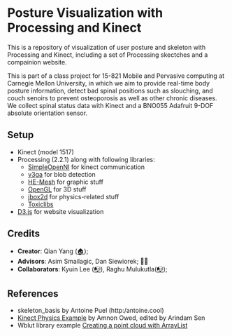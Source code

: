 # Posture Visualization with Processing and Kinect

This is a repository of visualization of user posture and skeleton with Processing and Kinect, including a set of Processing skectches and a compainion website.

This is part of a class project for 15-821 Mobile and Pervasive computing at Carnegie Mellon University, in which we aim to provide real-time body posture information, detect bad spinal positions such as slouching, and couch senoirs to prevent osteoporosis as well as other chronic diseases. We collect spinal status data with Kinect and a BNO055 Adafruit 9-DOF absolute orientation sensor.

## Setup 
- Kinect (model 1517)
- Processing (2.2.1) along with following libraries:
  - [SimpleOpenNI](http://openni.ru/files/simpleopenni/index.html) for kinect communication
  - [v3ga](http://www.v3ga.net/processing/BlobDetection/) for blob detection
  - [HE-Mesh](http://www.wblut.com/processing/) for graphic stuff
  - [OpenGL](https://www.opengl.org) for 3D stuff
  - [jbox2d](http://www.jbox2d.org/) for physics-related stuff
  - [Toxiclibs](http://toxiclibs.org/)
- [D3.js](d3js.org) for website visualization

## Credits
- **Creator**: Qian Yang ([:house:](http://yang-qian.github.io));
- **Advisors**: Asim Smailagic, Dan Siewiorek; :clap::clap:
- **Collaborators**: Kyuin Lee ([:mailbox_with_no_mail:](mailto:kyuinl@andrew.cmu.edu)), Raghu Mulukutla([:mailbox_with_no_mail:](mailto:raghu94@cmu.edu));

## References
- skeleton_basis by Antoine Puel (http:/antoine.cool)
- [Kinect Physics Example](https://github.com/msp/CANKinectPhysics) by Amnon Owed, edited by Arindam Sen
- Wblut library example [Creating a point cloud with ArrayList](http://www.wblut.com/tutorials/processing/creating-a-point-cloud-with-arraylist/)
